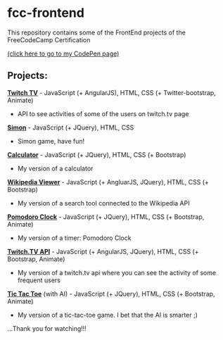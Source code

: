 # fcc-frontend
This repository contains some of the FrontEnd projects of the FreeCodeCamp Certification

[(click here to go to my CodePen page)](https://codepen.io/valeporti/)

## Projects:
[**Twitch TV**](https://codepen.io/valeporti/full/OWeYPG/) - JavaScript (+ AngularJS), HTML, CSS (+ Twitter-bootstrap, Animate) 
- API to see activities of some of the users on twitch.tv page

[**Simon**](https://codepen.io/valeporti/full/xgENjZ/) - JavaScript (+ JQuery), HTML, CSS 
- Simon game, have fun!

[**Calculator**](https://codepen.io/valeporti/full/mOMJrw/) - JavaScript (+ JQuery), HTML, CSS (+ Bootstrap) 
- My version of a calculator

[**Wikipedia Viewer**](https://codepen.io/valeporti/full/Nbddwa/) - JavaScript (+ AngluarJS, JQuery), HTML, CSS (+ Bootstrap) 
- My version of a search tool connected to the Wikipedia API

[**Pomodoro Clock**](https://codepen.io/valeporti/full/yVKjar/) - JavaScript (+ JQuery), HTML, CSS (+ Bootstrap, Animate) 
- My version of a timer: Pomodoro Clock

[**Twitch.TV API**](https://codepen.io/valeporti/full/OWeYPG/) - JavaScript (+ AngularJS, JQuery), HTML, CSS (+ Bootstrap, Animate) 
- My version of a twitch.tv api where you can see the activity of some frequent users

[**Tic Tac Toe**](https://codepen.io/valeporti/full/jybZvy/) (with AI) - JavaScript (+ JQuery), HTML, CSS (+ Bootstrap, Animate) 
- My version of a tic-tac-toe game. I bet that the AI is smarter ;)


...Thank you for watching!!!
